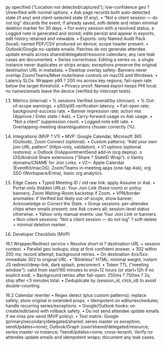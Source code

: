 ﻿py specified (“Location not detected/captured”); low-confidence geo ? Unverified with normal options.
• Ask page records both auto-detected state (if any) and client-selected state (if any).
• “Not a client session — do not log” discards the event; if already saved, soft-delete and retain minimal deletion marker for 30 days.
• For every session with a resolved status, a Logged note is generated and stored; edits persist and appear in exports; edit history retained and viewable.
• Exports: only Named Audit Pack (local); named PDF/CSV produced on device; scope header present.
• Outlook/Google no-update emails: Patches do not generate attendee update emails across shared/delegated/resource calendars; any rare leak cases are documented.
• Series correctness: Editing a series vs. a single instance never duplicates or strips wraps; exceptions preserve the original destination URL in metadata.
• Desktop overlay safety: Banners never overlap Zoom/Teams/Meet mute/leave controls on macOS and Windows.
• Latency SLOs: Wrapper p95 ? 200 ms across key regions; fail-open rate below the target threshold.
• Privacy proof: Named export keeps PHI local; no names/emails leave the device (verified by intercept tests).

13. Metrics (internal)
• % sessions Verified (overall/by clinician).
• % Out-of-scope warnings.
• p50/p95 verification latency.
• Fail-open rate; background-success rate.
• Banner impression rate; action mix (Approve / Enter state / Ask).
• Carry-forward usage vs Ask usage.
• “Not a client” suppression count.
• Logged note edit rate.
• Overlapping-meeting disambiguations chosen correctly (%).

14. Integrations (MVP ? V1)
• MVP: Google Calendar, Microsoft 365 (Outlook), Zoom Connect (optional).
• Custom patterns: “Add your own join-URL pattern” (https-only, validation).
• V1 options (optional restores):
o Outlook OnAppointmentSend add-in (org deploy).
o iOS/Android Share extensions (“Share ? StateID Wrap”).
o Vanity domains/CNAME for Join Links.
• V2+: Apple Calendar (EventKit/macOS), Zoom/Teams in-meeting apps (one-tap Ask), org SSO (Workspace/Entra), basic org analytics.

15. Edge Cases
• Typed Meeting ID / old raw link: apply Assume or Ask.
• Portal-only (hidden URLs): Your Join Link (fixed room) or policy banners; Zoom Waiting-Room backstop if Zoom.
• VPN/border anomalies: if Verified but likely out-of-scope, show banner; Acknowledge or Correct the State.
• Group sessions: per-attendee chips when emails present; one Ask covers all; session-level status otherwise.
• Yahoo-only manual events: use Your Join Link or banners.
• Non-client sessions: “Not a client session — do not log” ? soft-delete + minimal deletion marker.

16. Developer Checklists (MVP)

16.1 Wrapper/Redirect service
• Resolve short id ? destination URL + session context.
• Parallel geo lookups; stop at first confident answer.
• 302 within 200 ms; record attempt; background retries.
• On destination 4xx/5xx: immediate 302 to original URL.
• “Blinkless” HTML: minimal weight, instant JS redirect/deep-link, dark splash, preconnect.
• Token TTL (“meeting window”): valid from start?60 minutes to end+12 hours (or start+12h if no explicit end).
• Background retries after fail-open: 250ms ? 750ms ? 2s; stop after <3 minutes total.
• Deduplicate by (session_id, click_id) to avoid double-counting.

16.2 Calendar rewriter
• Regex detect (plus custom patterns); replace safely; store original in extended props.
• Idempotent on edits/reschedules; handle recurring series/exceptions.
• Google/Outlook hooks: on create/edit/send with rollback safety.
• Do not send attendee update emails if we miss pre-send (MVP policy).
• Test matrix: Google (primary/secondary/delegated/shared; series master vs exception; sendUpdates=none); Outlook/Graph (user/shared/delegated/resource; series master vs instance; ?sendUpdates=none; cross-tenant). Verify no attendee update emails and idempotent wraps; document any leak cases.
